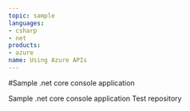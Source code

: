 ```yaml
---
topic: sample
languages:
- csharp
- net
products:
- azure
name: Using Azure APIs
---
```

#Sample .net core console application

Sample .net core console application
Test repository